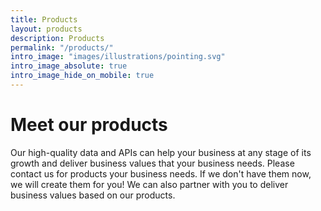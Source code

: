```yaml
---
title: Products
layout: products
description: Products
permalink: "/products/"
intro_image: "images/illustrations/pointing.svg"
intro_image_absolute: true
intro_image_hide_on_mobile: true
---
```


# Meet our products

Our high-quality data and APIs can help your business at any stage of its growth and deliver business values that your business needs. Please contact us for products your business needs. If we don't have them now, we will create them for you! We can also partner with you to deliver business values based on our products.
